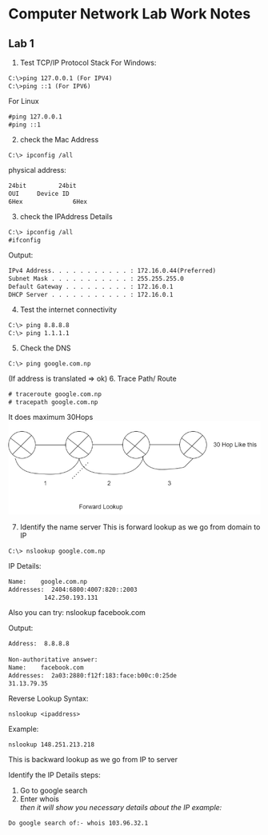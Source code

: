 # Computer Network Lab Work Notes
## Lab 1
1. Test TCP/IP Protocol Stack
For Windows:
```
C:\>ping 127.0.0.1 (For IPV4)
C:\>ping ::1 (For IPV6)
```

For Linux
```
#ping 127.0.0.1
#ping ::1
```

2. check the Mac Address
```
C:\> ipconfig /all
```
			
physical address:
```
24bit		  24bit
OUI		Device ID
6Hex	    	  6Hex
```


3. check the IPAddress Details
```
C:\> ipconfig /all
#ifconfig
```
Output:
```
IPv4 Address. . . . . . . . . . . : 172.16.0.44(Preferred)
Subnet Mask . . . . . . . . . . . : 255.255.255.0   
Default Gateway . . . . . . . . . : 172.16.0.1                                                                         
DHCP Server . . . . . . . . . . . : 172.16.0.1 
```

4. Test the internet connectivity
```
C:\> ping 8.8.8.8
C:\> ping 1.1.1.1
```

5. Check the DNS
```
C:\> ping google.com.np
```
(If address is translated => ok)
6. Trace Path/ Route
```C:\>tracert google.com.np
# traceroute google.com.np
# tracepath google.com.np
```
It does maximum 30Hops
![Forward Lookup Diagram](/Diagram/fowardhop.png)

7. Identify the name server
This is forward lookup as we go from domain to IP
```
C:\> nslookup google.com.np
```
IP Details:
```Non-authoritative answer:                                                                                               
Name:    google.com.np                                                                                                  
Addresses:  2404:6800:4007:820::2003                                                                                              
          142.250.193.131
```     

Also
you can try: nslookup facebook.com

Output:
```Server:  dns.google
Address:  8.8.8.8 

Non-authoritative answer:
Name:    facebook.com
Addresses:  2a03:2880:f12f:183:face:b00c:0:25de
31.13.79.35
```

Reverse Lookup
Syntax:
```
nslookup <ipaddress>
```
Example:
```
nslookup 148.251.213.218
```
This is backward lookup as we go from IP to server

Identify the IP Details
steps:
1. Go to google search 
2. Enter whois <address>
then it will show you necessary details about the IP
example:
```	
Do google search of:- whois 103.96.32.1
```
